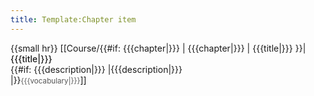 ```yaml
---
title: Template:Chapter item
---
```


{{small hr}}
[[Course/{{#if: {{{chapter|}}} | {{{chapter|}}} | {{{title|}}} }}|<span class="div"><span style="font-weight: 500;">{{{title|}}}</span><br/><!--
-->{{#if: {{{description|}}} |{{{description|}}}<br/>|}}<!--
--><small style="color:#565656">{{{vocabulary|}}}</small></span>]]